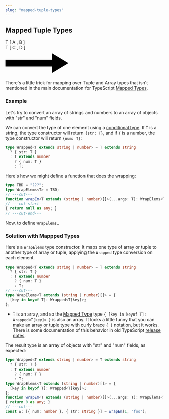 ```yaml
---
slug: "mapped-tuple-types"
---
```

## Mapped Tuple Types

<div class="diagram container">
  <div class="diagram lhs">
    <span class="line">
      <span class="type"        >T </span>
      <span class="punctutation">[</span>
      <span class="type"        >A</span>
      <span class="punctutation">,</span>
      <span class="type"        >B</span>
      <span class="punctutation">]</span>
    </span>
  </div>
  <div class="diagram rhs">
    <span class="line">
      <span class="type"        >T </span>
      <span class="punctutation">[</span>
      <span class="type"        >C</span>
      <span class="punctutation">,</span>
      <span class="type"        >D</span>
      <span class="punctutation">]</span>
    </span>
  </div>
  <div class="diagram arrow">
    <svg width="200" height="80" viewBox="0 0 200 80" fill="var(--arrow-color)" xmlns="http://www.w3.org/2000/svg">
      <path d="M150 10V30H75.5H1V50H75.5H150V70L200 40L150 10Z" stroke="black" stroke-width="1.5"/>
    </svg>
  </div>
</div>

There's a little trick for mapping over Tuple and Array types
that isn't mentioned in the main documentation for TypeScript
[Mapped Types](https://www.typescriptlang.org/docs/handbook/2/mapped-types.html).

### Example

Let's try to convert an array of strings and numbers
to an array of objects with "str" and "num" fields.

We can convert the type of one element using a
[conditional type](https://www.typescriptlang.org/docs/handbook/2/conditional-types.html).
If `T` is a string, the type constructor will return `{str: T}`,
and if `T` is a number, the type constructor will return `{num: T}`:

```ts
type Wrapped<T extends string | number> = T extends string
  ? { str: T }
  : T extends number
    ? { num: T }
    : T;
```

Here's how we might define a function that does the wrapping:

```ts
type TBD = "???";
type WrapElems<T> = TBD;
// ---cut---
function wrapEm<T extends (string | number)[]>(...args: T): WrapElems<T> 
// ---cut-start---
{ return null as any; }
// ---cut-end---
```

Now, to define `WrapElems`..

### Solution with Mappped Types

Here's a `WrapElems` type constructor.
It maps one type of array or tuple to another type of array or tuple,
applying the `Wrapped` type conversion on each element.

```ts
type Wrapped<T extends string | number> = T extends string
  ? { str: T }
  : T extends number
    ? { num: T }
    : T;
// ---cut---
type WrapElems<T extends (string | number)[]> = {
  [key in keyof T]: Wrapped<T[key]>;
};
```

- `T` is an array, and so the
  [Mapped Type](https://www.typescriptlang.org/docs/handbook/2/mapped-types.html)
  type `{ [key in keyof T]: Wrapped<T[key]> }` is also an array.
  It looks a little funny that you can make an array or tuple type with curly
  brace `{ }` notation, but it works.
  There is some documentation of this behavior in old TypeScript
  [release notes](https://www.typescriptlang.org/docs/handbook/release-notes/typescript-3-1.html).

The result type is an array of objects with "str" and "num" fields, as expected:

```ts
type Wrapped<T extends string | number> = T extends string
  ? { str: T }
  : T extends number
    ? { num: T }
    : T;
type WrapElems<T extends (string | number)[]> = {
  [key in keyof T]: Wrapped<T[key]>;
};
function wrapEm<T extends (string | number)[]>(...args: T): WrapElems<T> 
{ return 0 as any; }
// ---cut---
const w: [{ num: number }, { str: string }] = wrapEm(1, "foo");
```
